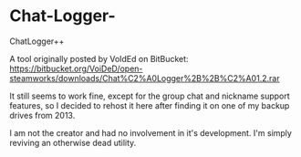 # Chat-Logger-
ChatLogger++

A tool originally posted by VoIdEd on BitBucket:
https://bitbucket.org/VoiDeD/open-steamworks/downloads/Chat%C2%A0Logger%2B%2B%C2%A01.2.rar

It still seems to work fine, except for the group chat and nickname support features, so I decided to rehost it here after finding it on one of my backup drives from 2013.

I am not the creator and had no involvement in it's development. I'm simply reviving an otherwise dead utility.
